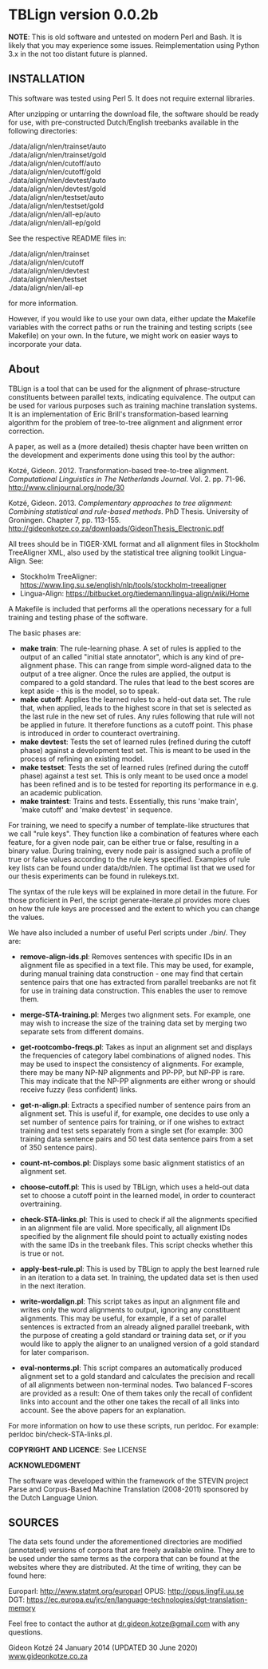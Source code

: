 # TBLign version 0.0.2b

**NOTE**: This is old software and untested on modern Perl and Bash. It is likely that you may experience some issues. Reimplementation using Python 3.x in the not too distant future is planned.

## INSTALLATION
This software was tested using Perl 5. It does not require external libraries.

After unzipping or untarring the download file, the software should be ready for use, with pre-constructed Dutch/English treebanks available in the following directories:

./data/align/nlen/trainset/auto  
./data/align/nlen/trainset/gold  
./data/align/nlen/cutoff/auto  
./data/align/nlen/cutoff/gold  
./data/align/nlen/devtest/auto  
./data/align/nlen/devtest/gold  
./data/align/nlen/testset/auto  
./data/align/nlen/testset/gold  
./data/align/nlen/all-ep/auto  
./data/align/nlen/all-ep/gold  

See the respective README files in:

./data/align/nlen/trainset  
./data/align/nlen/cutoff  
./data/align/nlen/devtest  
./data/align/nlen/testset  
./data/align/nlen/all-ep  

for more information.

However, if you would like to use your own data, either update the Makefile variables with the correct paths or run the training and testing scripts (see Makefile) on your own. In the future, we might work on easier ways to incorporate your data.

## About
TBLign is a tool that can be used for the alignment of phrase-structure constituents between parallel texts, indicating equivalence. The output can be used for various purposes such as training machine translation systems. It is an implementation of Eric Brill's transformation-based learning algorithm for the problem of tree-to-tree alignment and alignment error correction.

A paper, as well as a (more detailed) thesis chapter have been written on the development and experiments done using this tool by the author:

Kotzé, Gideon. 2012. Transformation-based tree-to-tree alignment. _Computational Linguistics in The Netherlands Journal_. Vol. 2. pp. 71-96. http://www.clinjournal.org/node/30

Kotzé, Gideon. 2013. _Complementary approaches to tree alignment: Combining statistical and rule-based methods_. PhD Thesis. University of Groningen. Chapter 7, pp. 113-155. http://gideonkotze.co.za/downloads/GideonThesis_Electronic.pdf

All trees should be in TIGER-XML format and all alignment files in Stockholm TreeAligner XML, also used by the statistical tree aligning toolkit Lingua-Align. See:

* Stockholm TreeAligner: https://www.ling.su.se/english/nlp/tools/stockholm-treealigner
* Lingua-Align: https://bitbucket.org/tiedemann/lingua-align/wiki/Home

A Makefile is included that performs all the operations necessary for a full training and testing phase of the software.

The basic phases are:
* **make train**: The rule-learning phase. A set of rules is applied to the output of an called "initial state annotator", which is any kind of pre-alignment phase. This can range from simple word-aligned data to the output of a tree aligner. Once the rules are applied, the output is compared to a gold standard. The rules that lead to the best scores are kept aside - this is the model, so to speak.
* **make cutoff**: Applies the learned rules to a held-out data set. The rule that, when applied, leads to the highest score in that set is selected as the last rule in the new set of rules. Any rules following that rule will not be applied in future. It therefore functions as a cutoff point. This phase is introduced in order to counteract overtraining.
* **make devtest**: Tests the set of learned rules (refined during the cutoff phase) against a development test set. This is meant to be used in the process of refining an existing model.
* **make testset**: Tests the set of learned rules (refined during the cutoff phase) against a test set. This is only meant to be used once a model has been refined and is to be tested for reporting its performance in e.g. an academic publication.
* **make traintest**: Trains and tests. Essentially, this runs 'make train', 'make cutoff' and 'make devtest' in sequence.

For training, we need to specify a number of template-like structures that we call "rule keys". They function like a combination of features where each feature, for a given node pair, can be either true or false, resulting in a binary value. During training, every node pair is assigned such a profile of true or false values according to the rule keys specified. Examples of rule key lists can be found under data/db/nlen. The optimal list that we used for our thesis experiments can be found in rulekeys.txt.

The syntax of the rule keys will be explained in more detail in the future. For those proficient in Perl, the script generate-iterate.pl provides more clues on how the rule keys are processed and the extent to which you can change the values.

We have also included a number of useful Perl scripts under ./bin/. They are:

* **remove-align-ids.pl**: Removes sentences with specific IDs in an alignment file as specified in a text file. This may be used, for example, during manual training data construction - one may find that certain sentence pairs that one has extracted from parallel treebanks are not fit for use in training data construction. This enables the user to remove them.

* **merge-STA-training.pl**: Merges two alignment sets. For example, one may wish to increase the size of the training data set by merging two separate sets from different domains.

* **get-rootcombo-freqs.pl**: Takes as input an alignment set and displays the frequencies of category label combinations of aligned nodes. This may be used to inspect the consistency of alignments. For example, there may be many NP-NP alignments and PP-PP, but NP-PP is rare. This may indicate that the NP-PP alignments are either wrong or should receive fuzzy (less confident) links.

* **get-n-align.pl**: Extracts a specified number of sentence pairs from an alignment set. This is useful if, for example, one decides to use only a set number of sentence pairs for training, or if one wishes to extract training and test sets separately from a single set (for example: 300 training data sentence pairs and 50 test data sentence pairs from a set of 350 sentence pairs).

* **count-nt-combos.pl**: Displays some basic alignment statistics of an alignment set.

* **choose-cutoff.pl**: This is used by TBLign, which uses a held-out data set to choose a cutoff point in the learned model, in order to counteract overtraining.

* **check-STA-links.pl**: This is used to check if all the alignments specified in an alignment file are valid. More specifically, all alignment IDs specified by the alignment file should point to actually existing nodes with the same IDs in the treebank files. This script checks whether this is true or not.

* **apply-best-rule.pl**: This is used by TBLign to apply the best learned rule in an iteration to a data set. In training, the updated data set is then used in the next iteration.

* **write-wordalign.pl**: This script takes as input an alignment file and writes only the word alignments to output, ignoring any constituent alignments. This may be useful, for example, if a set of parallel sentences is extracted from an already aligned parallel treebank, with the purpose of creating a gold standard or training data set, or if you would like to apply the aligner to an unaligned version of a gold standard for later comparison.

* **eval-nonterms.pl**: This script compares an automatically produced alignment set to a gold standard and calculates the precision and recall of all alignments between non-terminal nodes. Two balanced F-scores are provided as a result: One of them takes only the recall of confident links into account and the other one takes the recall of all links into account. See the above papers for an explanation.

For more information on how to use these scripts, run perldoc. For example: perldoc bin/check-STA-links.pl.

**COPYRIGHT AND LICENCE**: See LICENSE

**ACKNOWLEDGMENT**

The software was developed within the framework of the STEVIN project Parse and Corpus-Based Machine Translation (2008-2011) sponsored by the Dutch Language Union.

## SOURCES
The data sets found under the aforementioned directories are modified (annotated) versions of corpora that are freely available online. They are to be used under the same terms as the corpora that can be found at the websites where they are distributed. At the time of writing, they can be found here:

Europarl: http://www.statmt.org/europarl
OPUS: http://opus.lingfil.uu.se
DGT: https://ec.europa.eu/jrc/en/language-technologies/dgt-translation-memory

Feel free to contact the author at dr.gideon.kotze@gmail.com with any questions.

Gideon Kotzé
24 January 2014 (UPDATED 30 June 2020)
www.gideonkotze.co.za
